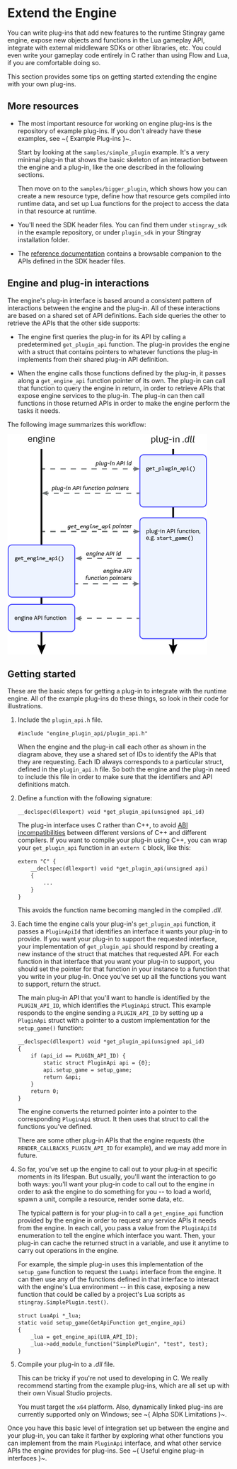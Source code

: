 # Extend the Engine

You can write plug-ins that add new features to the runtime Stingray game engine, expose new objects and functions in the Lua gameplay API, integrate with external middleware SDKs or other libraries, etc. You could even write your gameplay code entirely in C rather than using Flow and Lua, if you are comfortable doing so.

This section provides some tips on getting started extending the engine with your own plug-ins.

## More resources

-	The most important resource for working on engine plug-ins is the repository of example plug-ins. If you don't already have these examples, see ~{ Example Plug-ins }~.

	Start by looking at the `samples/simple_plugin` example. It's a very minimal plug-in that shows the basic skeleton of an interaction between the engine and a plug-in, like the one described in the following sections.

	Then move on to the `samples/bigger_plugin`, which shows how you can create a new resource type, define how that resource gets compiled into runtime data, and set up Lua functions for the project to access the data in that resource at runtime.

-	You'll need the SDK header files. You can find them under `stingray_sdk` in the example repository, or under `plugin_sdk` in your Stingray installation folder.

-	The [reference documentation](../engine_c/index.html) contains a browsable companion to the APIs defined in the SDK header files.

## Engine and plug-in interactions

The engine's plug-in interface is based around a consistent pattern of interactions between the engine and the plug-in. All of these interactions are based on a shared set of API definitions. Each side queries the other to retrieve the APIs that the other side supports:

-	The engine first queries the plug-in for its API by calling a predetermined `get_plugin_api` function. The plug-in provides the engine with a struct that contains pointers to whatever functions the plug-in implements from their shared plug-in API definition.

-	When the engine calls those functions defined by the plug-in, it passes along a `get_engine_api` function pointer of its own. The plug-in can call that function to query the engine in return, in order to retrieve APIs that expose engine services to the plug-in. The plug-in can then call functions in those returned APIs in order to make the engine perform the tasks it needs.

The following image summarizes this workflow:

![plug-in workflow](images/engine_plugin_interaction.png)


## Getting started

These are the basic steps for getting a plug-in to integrate with the runtime engine. All of the example plug-ins do these things, so look in their code for illustrations.

1.	Include the `plugin_api.h` file.

	~~~{cpp}
	#include "engine_plugin_api/plugin_api.h"
	~~~

	When the engine and the plug-in call each other as shown in the diagram above, they use a shared set of IDs to identify the APIs that they are requesting. Each ID always corresponds to a particular struct, defined in the `plugin_api.h` file. So both the engine and the plug-in need to include this file in order to make sure that the identifiers and API definitions match.

1.	Define a function with the following signature:

	~~~{cpp}
	__declspec(dllexport) void *get_plugin_api(unsigned api_id)
	~~~

	The plug-in interface uses C rather than C++, to avoid [ABI incompatibilities](https://en.wikipedia.org/wiki/Application_binary_interface) between different versions of C++ and different compilers. If you want to compile your plug-in using C++, you can wrap your `get_plugin_api` function in an `extern C` block, like this:

	~~~{cpp}
	extern "C" {
		__declspec(dllexport) void *get_plugin_api(unsigned api)
		{
			...
		}
	}
	~~~

	This avoids the function name becoming mangled in the compiled *.dll*.

1.	Each time the engine calls your plug-in's `get_plugin_api` function, it passes a `PluginApiId` that identifies an interface it wants your plug-in to provide. If you want your plug-in to support the requested interface, your implementation of `get_plugin_api` should respond by creating a new instance of the struct that matches that requested API. For each function in that interface that you want your plug-in to support, you should set the pointer for that function in your instance to a function that you write in your plug-in. Once you've set up all the functions you want to support, return the struct.

	The main plug-in API that you'll want to handle is identified by the `PLUGIN_API_ID`, which identifies the `PluginApi` struct. This example responds to the engine sending a `PLUGIN_API_ID` by setting up a `PluginApi` struct with a pointer to a custom implementation for the `setup_game()` function:

	~~~{cpp}
	__declspec(dllexport) void *get_plugin_api(unsigned api_id)
	{
		if (api_id == PLUGIN_API_ID) {
			static struct PluginApi api = {0};
			api.setup_game = setup_game;
			return &api;
		}
		return 0;
	}
	~~~

	The engine converts the returned pointer into a pointer to the corresponding `PluginApi` struct. It then uses that struct to call the functions you've defined.

	There are some other plug-in APIs that the engine requests (the `RENDER_CALLBACKS_PLUGIN_API_ID` for example), and we may add more in future.

1.	So far, you've set up the engine to call out to your plug-in at specific moments in its lifespan. But usually, you'll want the interaction to go both ways: you'll want your plug-in code to call out to the engine in order to ask the engine to do something for you -- to load a world, spawn a unit, compile a resource, render some data, etc.

	The typical pattern is for your plug-in to call a `get_engine_api` function provided by the engine in order to request any service APIs it needs from the engine. In each call, you pass a value from the `PluginApiId` enumeration to tell the engine which interface you want. Then, your plug-in can cache the returned struct in a variable, and use it anytime to carry out operations in the engine.

	For example, the simple plug-in uses this implementation of the `setup_game` function to request the `LuaApi` interface from the engine. It can then use any of the functions defined in that interface to interact with the engine's Lua environment -- in this case, exposing a new function that could be called by a project's Lua scripts as `stingray.SimplePlugin.test()`.

	~~~{cpp}
	struct LuaApi *_lua;
	static void setup_game(GetApiFunction get_engine_api)
	{
		_lua = get_engine_api(LUA_API_ID);
		_lua->add_module_function("SimplePlugin", "test", test);
	}
	~~~

1.	Compile your plug-in to a *.dll* file.

	This can be tricky if you're not used to developing in C. We really recommend starting from the example plug-ins, which are all set up with their own Visual Studio projects.

	You must target the `x64` platform. Also, dynamically linked plug-ins are currently supported only on Windows; see ~{ Alpha SDK Limitations }~.

Once you have this basic level of integration set up between the engine and your plug-in, you can take it farther by exploring what other functions you can implement from the main `PluginApi` interface, and what other service APIs the engine provides for plug-ins. See ~{ Useful engine plug-in interfaces }~.

